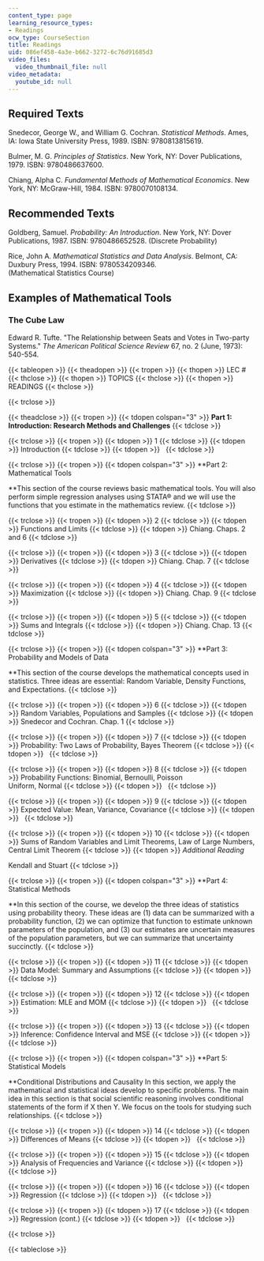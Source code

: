 ```yaml
---
content_type: page
learning_resource_types:
- Readings
ocw_type: CourseSection
title: Readings
uid: 086ef458-4a3e-b662-3272-6c76d91685d3
video_files:
  video_thumbnail_file: null
video_metadata:
  youtube_id: null
---
```


Required Texts
--------------

Snedecor, George W., and William G. Cochran. _Statistical Methods_. Ames, IA: Iowa State University Press, 1989. ISBN: 9780813815619.

Bulmer, M. G. _Principles of Statistics_. New York, NY: Dover Publications, 1979. ISBN: 9780486637600.

Chiang, Alpha C. _Fundamental Methods of Mathematical Economics_. New York, NY: McGraw-Hill, 1984. ISBN: 9780070108134.

Recommended Texts
-----------------

Goldberg, Samuel. _Probability: An Introduction_. New York, NY: Dover Publications, 1987. ISBN: 9780486652528. (Discrete Probability)

Rice, John A. _Mathematical Statistics and Data Analysis_. Belmont, CA: Duxbury Press, 1994. ISBN: 9780534209346.  
(Mathematical Statistics Course)

Examples of Mathematical Tools
------------------------------

### The Cube Law

Edward R. Tufte. "The Relationship between Seats and Votes in Two-party Systems." _The American Political Science Review_ 67, no. 2 (June, 1973): 540-554.

{{< tableopen >}}
{{< theadopen >}}
{{< tropen >}}
{{< thopen >}}
LEC #
{{< thclose >}}
{{< thopen >}}
TOPICS
{{< thclose >}}
{{< thopen >}}
READINGS
{{< thclose >}}

{{< trclose >}}

{{< theadclose >}}
{{< tropen >}}
{{< tdopen colspan="3" >}}
**Part 1: Introduction: Research Methods and Challenges**
{{< tdclose >}}

{{< trclose >}}
{{< tropen >}}
{{< tdopen >}}
1
{{< tdclose >}}
{{< tdopen >}}
Introduction
{{< tdclose >}}
{{< tdopen >}}
 
{{< tdclose >}}

{{< trclose >}}
{{< tropen >}}
{{< tdopen colspan="3" >}}
**Part 2: Mathematical Tools  
  
**This section of the course reviews basic mathematical tools. You will also perform simple regression analyses using STATA® and we will use the functions that you estimate in the mathematics review.
{{< tdclose >}}

{{< trclose >}}
{{< tropen >}}
{{< tdopen >}}
2
{{< tdclose >}}
{{< tdopen >}}
Functions and Limits
{{< tdclose >}}
{{< tdopen >}}
Chiang. Chaps. 2 and 6
{{< tdclose >}}

{{< trclose >}}
{{< tropen >}}
{{< tdopen >}}
3
{{< tdclose >}}
{{< tdopen >}}
Derivatives
{{< tdclose >}}
{{< tdopen >}}
Chiang. Chap. 7
{{< tdclose >}}

{{< trclose >}}
{{< tropen >}}
{{< tdopen >}}
4
{{< tdclose >}}
{{< tdopen >}}
Maximization
{{< tdclose >}}
{{< tdopen >}}
Chiang. Chap. 9
{{< tdclose >}}

{{< trclose >}}
{{< tropen >}}
{{< tdopen >}}
5
{{< tdclose >}}
{{< tdopen >}}
Sums and Integrals
{{< tdclose >}}
{{< tdopen >}}
Chiang. Chap. 13
{{< tdclose >}}

{{< trclose >}}
{{< tropen >}}
{{< tdopen colspan="3" >}}
**Part 3: Probability and Models of Data  
  
**This section of the course develops the mathematical concepts used in statistics. Three ideas are essential: Random Variable, Density Functions, and Expectations.
{{< tdclose >}}

{{< trclose >}}
{{< tropen >}}
{{< tdopen >}}
6
{{< tdclose >}}
{{< tdopen >}}
Random Variables, Populations and Samples
{{< tdclose >}}
{{< tdopen >}}
Snedecor and Cochran. Chap. 1
{{< tdclose >}}

{{< trclose >}}
{{< tropen >}}
{{< tdopen >}}
7
{{< tdclose >}}
{{< tdopen >}}
Probability: Two Laws of Probability, Bayes Theorem
{{< tdclose >}}
{{< tdopen >}}
 
{{< tdclose >}}

{{< trclose >}}
{{< tropen >}}
{{< tdopen >}}
8
{{< tdclose >}}
{{< tdopen >}}
Probability Functions: Binomial, Bernoulli, Poisson   
Uniform, Normal
{{< tdclose >}}
{{< tdopen >}}
 
{{< tdclose >}}

{{< trclose >}}
{{< tropen >}}
{{< tdopen >}}
9
{{< tdclose >}}
{{< tdopen >}}
Expected Value: Mean, Variance, Covariance
{{< tdclose >}}
{{< tdopen >}}
 
{{< tdclose >}}

{{< trclose >}}
{{< tropen >}}
{{< tdopen >}}
10
{{< tdclose >}}
{{< tdopen >}}
Sums of Random Variables and Limit Theorems, Law of Large Numbers, Central Limit Theorem
{{< tdclose >}}
{{< tdopen >}}
_Additional Reading_  
  
Kendall and Stuart
{{< tdclose >}}

{{< trclose >}}
{{< tropen >}}
{{< tdopen colspan="3" >}}
**Part 4: Statistical Methods  
  
**In this section of the course, we develop the three ideas of statistics using probability theory. These ideas are (1) data can be summarized with a probability function, (2) we can optimize that function to estimate unknown parameters of the population, and (3) our estimates are uncertain measures of the population parameters, but we can summarize that uncertainty succinctly.
{{< tdclose >}}

{{< trclose >}}
{{< tropen >}}
{{< tdopen >}}
11
{{< tdclose >}}
{{< tdopen >}}
Data Model: Summary and Assumptions
{{< tdclose >}}
{{< tdopen >}}
 
{{< tdclose >}}

{{< trclose >}}
{{< tropen >}}
{{< tdopen >}}
12
{{< tdclose >}}
{{< tdopen >}}
Estimation: MLE and MOM
{{< tdclose >}}
{{< tdopen >}}
 
{{< tdclose >}}

{{< trclose >}}
{{< tropen >}}
{{< tdopen >}}
13
{{< tdclose >}}
{{< tdopen >}}
Inference: Confidence Interval and MSE
{{< tdclose >}}
{{< tdopen >}}
 
{{< tdclose >}}

{{< trclose >}}
{{< tropen >}}
{{< tdopen colspan="3" >}}
**Part 5: Statistical Models  
  
**Conditional Distributions and Causality In this section, we apply the mathematical and statistical ideas develop to specific problems. The main idea in this section is that social scientific reasoning involves conditional statements of the form if X then Y. We focus on the tools for studying such relationships.
{{< tdclose >}}

{{< trclose >}}
{{< tropen >}}
{{< tdopen >}}
14
{{< tdclose >}}
{{< tdopen >}}
Differences of Means
{{< tdclose >}}
{{< tdopen >}}
 
{{< tdclose >}}

{{< trclose >}}
{{< tropen >}}
{{< tdopen >}}
15
{{< tdclose >}}
{{< tdopen >}}
Analysis of Frequencies and Variance
{{< tdclose >}}
{{< tdopen >}}
 
{{< tdclose >}}

{{< trclose >}}
{{< tropen >}}
{{< tdopen >}}
16
{{< tdclose >}}
{{< tdopen >}}
Regression
{{< tdclose >}}
{{< tdopen >}}
 
{{< tdclose >}}

{{< trclose >}}
{{< tropen >}}
{{< tdopen >}}
17
{{< tdclose >}}
{{< tdopen >}}
Regression (cont.)
{{< tdclose >}}
{{< tdopen >}}
 
{{< tdclose >}}

{{< trclose >}}

{{< tableclose >}}